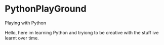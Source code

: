 # PythonPlayGround
Playing with Python

Hello, here im learning Python and tryiong to be creative with the stuff ive learnt over time.
